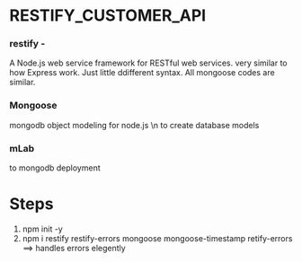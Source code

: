 # RESTIFY_CUSTOMER_API

### restify - 
A Node.js web service framework for RESTful web services.
very similar to how Express work. 
Just little ddifferent syntax. All mongoose codes are similar.


### Mongoose
mongodb object modeling for node.js \n
to create database models

### mLab
to mongodb deployment


# Steps
1. npm init -y
2. npm i restify restify-errors mongoose mongoose-timestamp
    retify-errors ==> handles errors elegently